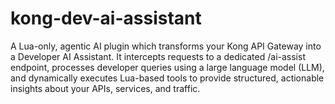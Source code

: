 # kong-dev-ai-assistant
A Lua-only, agentic AI plugin which transforms your Kong API Gateway into a Developer AI Assistant. It intercepts requests to a dedicated /ai-assist endpoint, processes developer queries using a large language model (LLM), and dynamically  executes Lua-based tools to provide structured, actionable insights about your APIs, services, and traffic.

